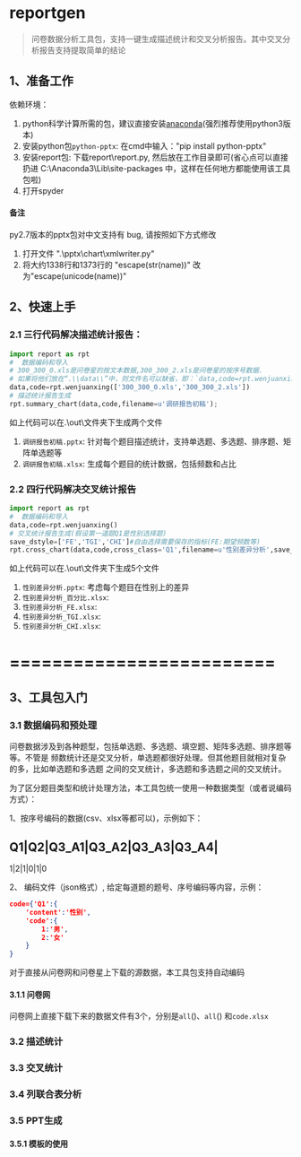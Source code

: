 # reportgen

> 问卷数据分析工具包，支持一键生成描述统计和交叉分析报告。其中交叉分析报告支持提取简单的结论



## 1、准备工作

依赖环境：

1. python科学计算所需的包，建议直接安装[anaconda](https://www.continuum.io/downloads)(强烈推荐使用python3版本)
2. 安装python包`python-pptx`:  在cmd中输入："pip install python-pptx" 
3. 安装report包: 下载report\\report.py, 然后放在工作目录即可(省心点可以直接扔进 C:\Anaconda3\Lib\site-packages 中，这样在任何地方都能使用该工具包啦)
4. 打开spyder

#### 备注

py2.7版本的pptx包对中文支持有 bug, 请按照如下方式修改

1. 打开文件 ".\\pptx\\chart\\xmlwriter.py"
2. 将大约1338行和1373行的 "escape(str(name))" 改为"escape(unicode(name))"

## 2、快速上手

### 2.1 三行代码解决描述统计报告：

```python
import report as rpt
#  数据编码和导入
# 300_300_0.xls是问卷星的按文本数据,300_300_2.xls是问卷星的按序号数据.
# 如果将他们放在“.\\data\\”中，则文件名可以缺省，即：`data,code=rpt.wenjuanxing()`
data,code=rpt.wenjuanxing(['300_300_0.xls','300_300_2.xls'])
# 描述统计报告生成
rpt.summary_chart(data,code,filename=u'调研报告初稿');
```
如上代码可以在.\\out\\文件夹下生成两个文件

1. `调研报告初稿.pptx`: 针对每个题目描述统计，支持单选题、多选题、排序题、矩阵单选题等
2. `调研报告初稿.xlsx`: 生成每个题目的统计数据，包括频数和占比

### 2.2 四行代码解决交叉统计报告


```python
import report as rpt
#  数据编码和导入
data,code=rpt.wenjuanxing()
# 交叉统计报告生成(假设第一道题Q1是性别选择题)
save_dstyle=['FE','TGI','CHI']#自由选择需要保存的指标(FE:期望频数等)
rpt.cross_chart(data,code,cross_class='Q1',filename=u'性别差异分析',save_dstyle=save_dstyle);
```
如上代码可以在.\\out\\文件夹下生成5个文件

1. `性别差异分析.pptx`: 考虑每个题目在性别上的差异
2. `性别差异分析_百分比.xlsx`:
3. `性别差异分析_FE.xlsx`:
4. `性别差异分析_TGI.xlsx`:
5. `性别差异分析_CHI.xlsx`:


=========================
=========================


## 3、工具包入门

### 3.1 数据编码和预处理

问卷数据涉及到各种题型，包括单选题、多选题、填空题、矩阵多选题、排序题等等。不管是
频数统计还是交叉分析，单选题都很好处理。但其他题目就相对复杂的多，比如单选题和多选题
之间的交叉统计，多选题和多选题之间的交叉统计。

为了区分题目类型和统计处理方法，本工具包统一使用一种数据类型（或者说编码方式）：

1、按序号编码的数据(csv、xlsx等都可以)，示例如下：
   

Q1|Q2|Q3_A1|Q3_A2|Q3_A3|Q3_A4|
-----
1|2|1|0|1|0


2、 编码文件（json格式）, 给定每道题的题号、序号编码等内容，示例：

```json
code={'Q1':{
    'content':'性别',
    'code':{
        1:'男',
        2:'女'
    }
}
```

对于直接从问卷网和问卷星上下载的源数据，本工具包支持自动编码

#### 3.1.1 问卷网

问卷网上直接下载下来的数据文件有3个，分别是`all`()、`all`() 和`code.xlsx`


### 3.2 描述统计

### 3.3 交叉统计

### 3.4 列联合表分析

### 3.5 PPT生成

#### 3.5.1 模板的使用









